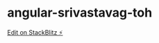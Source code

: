 # angular-srivastavag-toh

[Edit on StackBlitz ⚡️](https://stackblitz.com/edit/angular-srivastavag-toh)